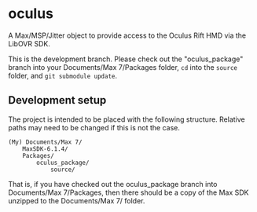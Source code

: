 oculus
======

A Max/MSP/Jitter object to provide access to the Oculus Rift HMD via the LibOVR SDK.

This is the development branch. Please check out the "oculus_package" branch into your Documents/Max 7/Packages folder, ```cd``` into the ```source``` folder, and ```git submodule update```. 

## Development setup

The project is intended to be placed with the following structure. Relative paths may need to be changed if this is not the case.

```
(My) Documents/Max 7/
	MaxSDK-6.1.4/
	Packages/
		oculus_package/
			source/
```

That is, if you have checked out the oculus_package branch into Documents/Max 7/Packages, then there should be a copy of the Max SDK unzipped to the Documents/Max 7/ folder.
